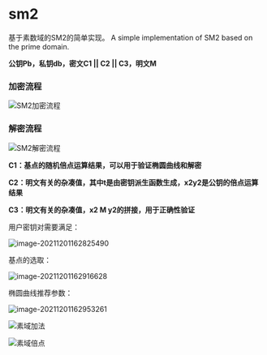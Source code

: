 # sm2

基于素数域的SM2的简单实现。
A simple implementation of SM2 based on the prime domain.



**公钥Pb，私钥db，密文C1 || C2 || C3，明文M**

### 加密流程

![SM2加密流程](https://s2.loli.net/2022/01/09/2O9wMmounHCKE4F.png)



### 解密流程

![SM2解密流程](https://s2.loli.net/2022/01/09/hLPgloDr7vmfZXc.png)





**C1：基点的随机倍点运算结果，可以用于验证椭圆曲线和解密**

**C2：明文有关的杂凑值，其中t是由密钥派生函数生成，x2y2是公钥的倍点运算结果**

**C3：明文有关的杂凑值，x2 M y2的拼接，用于正确性验证**



用户密钥对需要满足：

![image-20211201162825490](https://s2.loli.net/2022/01/09/flTI45ZDWQLFOAY.png)

基点的选取：

![image-20211201162916628](https://s2.loli.net/2022/01/09/yhG7gLdos3Xf4uR.png)

椭圆曲线推荐参数：

![image-20211201162953261](https://s2.loli.net/2022/01/09/si4YVqjwnM8cOH7.png)

![素域加法](https://s2.loli.net/2022/01/09/F2Nd49g6mrpWPkL.png)

![素域倍点](https://s2.loli.net/2022/01/09/ZufCQS5dTVwP7rj.png)



